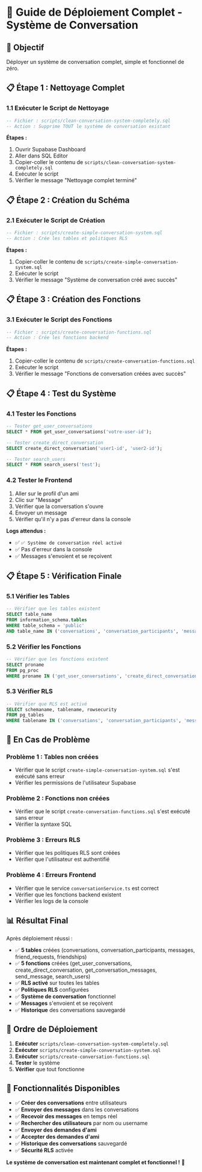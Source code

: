 # 🚀 Guide de Déploiement Complet - Système de Conversation

## 🎯 **Objectif**
Déployer un système de conversation complet, simple et fonctionnel de zéro.

## 📋 **Étape 1 : Nettoyage Complet**

### **1.1 Exécuter le Script de Nettoyage**
```sql
-- Fichier : scripts/clean-conversation-system-completely.sql
-- Action : Supprime TOUT le système de conversation existant
```

**Étapes :**
1. Ouvrir Supabase Dashboard
2. Aller dans SQL Editor
3. Copier-coller le contenu de `scripts/clean-conversation-system-completely.sql`
4. Exécuter le script
5. Vérifier le message "Nettoyage complet terminé"

## 📋 **Étape 2 : Création du Schéma**

### **2.1 Exécuter le Script de Création**
```sql
-- Fichier : scripts/create-simple-conversation-system.sql
-- Action : Crée les tables et politiques RLS
```

**Étapes :**
1. Copier-coller le contenu de `scripts/create-simple-conversation-system.sql`
2. Exécuter le script
3. Vérifier le message "Système de conversation créé avec succès"

## 📋 **Étape 3 : Création des Fonctions**

### **3.1 Exécuter le Script des Fonctions**
```sql
-- Fichier : scripts/create-conversation-functions.sql
-- Action : Crée les fonctions backend
```

**Étapes :**
1. Copier-coller le contenu de `scripts/create-conversation-functions.sql`
2. Exécuter le script
3. Vérifier le message "Fonctions de conversation créées avec succès"

## 📋 **Étape 4 : Test du Système**

### **4.1 Tester les Fonctions**
```sql
-- Tester get_user_conversations
SELECT * FROM get_user_conversations('votre-user-id');

-- Tester create_direct_conversation
SELECT create_direct_conversation('user1-id', 'user2-id');

-- Tester search_users
SELECT * FROM search_users('test');
```

### **4.2 Tester le Frontend**
1. Aller sur le profil d'un ami
2. Clic sur "Message"
3. Vérifier que la conversation s'ouvre
4. Envoyer un message
5. Vérifier qu'il n'y a pas d'erreur dans la console

**Logs attendus :**
- ✅ `✅ Système de conversation réel activé`
- ✅ Pas d'erreur dans la console
- ✅ Messages s'envoient et se reçoivent

## 📋 **Étape 5 : Vérification Finale**

### **5.1 Vérifier les Tables**
```sql
-- Vérifier que les tables existent
SELECT table_name 
FROM information_schema.tables 
WHERE table_schema = 'public' 
AND table_name IN ('conversations', 'conversation_participants', 'messages', 'friend_requests', 'friendships');
```

### **5.2 Vérifier les Fonctions**
```sql
-- Vérifier que les fonctions existent
SELECT proname 
FROM pg_proc 
WHERE proname IN ('get_user_conversations', 'create_direct_conversation', 'get_conversation_messages', 'send_message', 'search_users');
```

### **5.3 Vérifier RLS**
```sql
-- Vérifier que RLS est activé
SELECT schemaname, tablename, rowsecurity
FROM pg_tables 
WHERE tablename IN ('conversations', 'conversation_participants', 'messages', 'friend_requests', 'friendships');
```

## 🚨 **En Cas de Problème**

### **Problème 1 : Tables non créées**
- Vérifier que le script `create-simple-conversation-system.sql` s'est exécuté sans erreur
- Vérifier les permissions de l'utilisateur Supabase

### **Problème 2 : Fonctions non créées**
- Vérifier que le script `create-conversation-functions.sql` s'est exécuté sans erreur
- Vérifier la syntaxe SQL

### **Problème 3 : Erreurs RLS**
- Vérifier que les politiques RLS sont créées
- Vérifier que l'utilisateur est authentifié

### **Problème 4 : Erreurs Frontend**
- Vérifier que le service `conversationService.ts` est correct
- Vérifier que les fonctions backend existent
- Vérifier les logs de la console

## 📊 **Résultat Final**

Après déploiement réussi :
- ✅ **5 tables** créées (conversations, conversation_participants, messages, friend_requests, friendships)
- ✅ **5 fonctions** créées (get_user_conversations, create_direct_conversation, get_conversation_messages, send_message, search_users)
- ✅ **RLS activé** sur toutes les tables
- ✅ **Politiques RLS** configurées
- ✅ **Système de conversation** fonctionnel
- ✅ **Messages** s'envoient et se reçoivent
- ✅ **Historique** des conversations sauvegardé

## 🎯 **Ordre de Déploiement**

1. **Exécuter** `scripts/clean-conversation-system-completely.sql`
2. **Exécuter** `scripts/create-simple-conversation-system.sql`
3. **Exécuter** `scripts/create-conversation-functions.sql`
4. **Tester** le système
5. **Vérifier** que tout fonctionne

## 🚀 **Fonctionnalités Disponibles**

- ✅ **Créer des conversations** entre utilisateurs
- ✅ **Envoyer des messages** dans les conversations
- ✅ **Recevoir des messages** en temps réel
- ✅ **Rechercher des utilisateurs** par nom ou username
- ✅ **Envoyer des demandes d'ami**
- ✅ **Accepter des demandes d'ami**
- ✅ **Historique des conversations** sauvegardé
- ✅ **Sécurité RLS** activée

**Le système de conversation est maintenant complet et fonctionnel !** 🚀

